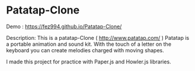 # Patatap-Clone

Demo : https://fez994.github.io/Patatap-Clone/

Description: 
This is a patatap-Clone ( http://www.patatap.com/ ) Patatap is a portable animation and sound kit.
With the touch of a letter on the keyboard you can create melodies charged with moving shapes.





I made this project for practice with Paper.js and Howler.js libraries. 


